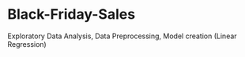 # Black-Friday-Sales
Exploratory Data Analysis, Data Preprocessing, Model creation (Linear Regression)
